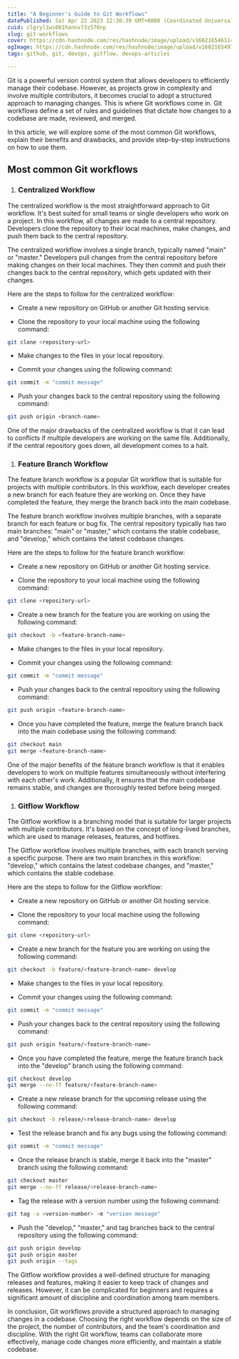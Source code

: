 ```yaml
---
title: "A Beginner's Guide to Git Workflows"
datePublished: Sat Apr 22 2023 12:30:39 GMT+0000 (Coordinated Universal Time)
cuid: clgryl1ws001hannv73z576np
slug: git-workflows
cover: https://cdn.hashnode.com/res/hashnode/image/upload/v1682165461141/27733339-9e26-414b-84ac-7ecf70b1816b.png
ogImage: https://cdn.hashnode.com/res/hashnode/image/upload/v1682165497552/1887088b-0b57-477d-90a5-7795dd887cd1.png
tags: github, git, devops, gitflow, devops-articles

---
```


Git is a powerful version control system that allows developers to efficiently manage their codebase. However, as projects grow in complexity and involve multiple contributors, it becomes crucial to adopt a structured approach to managing changes. This is where Git workflows come in. Git workflows define a set of rules and guidelines that dictate how changes to a codebase are made, reviewed, and merged.

In this article, we will explore some of the most common Git workflows, explain their benefits and drawbacks, and provide step-by-step instructions on how to use them.

## Most common Git workflows

1. ### Centralized Workflow
    

The centralized workflow is the most straightforward approach to Git workflow. It's best suited for small teams or single developers who work on a project. In this workflow, all changes are made to a central repository. Developers clone the repository to their local machines, make changes, and push them back to the central repository.

The centralized workflow involves a single branch, typically named "main" or "master." Developers pull changes from the central repository before making changes on their local machines. They then commit and push their changes back to the central repository, which gets updated with their changes.

Here are the steps to follow for the centralized workflow:

* Create a new repository on GitHub or another Git hosting service.
    
* Clone the repository to your local machine using the following command:
    

```bash
git clone <repository-url>
```

* Make changes to the files in your local repository.
    
* Commit your changes using the following command:
    

```bash
git commit -m "commit message"
```

* Push your changes back to the central repository using the following command:
    

```bash
git push origin <branch-name>
```

One of the major drawbacks of the centralized workflow is that it can lead to conflicts if multiple developers are working on the same file. Additionally, if the central repository goes down, all development comes to a halt.

1. ### Feature Branch Workflow
    

The feature branch workflow is a popular Git workflow that is suitable for projects with multiple contributors. In this workflow, each developer creates a new branch for each feature they are working on. Once they have completed the feature, they merge the branch back into the main codebase.

The feature branch workflow involves multiple branches, with a separate branch for each feature or bug fix. The central repository typically has two main branches: "main" or "master," which contains the stable codebase, and "develop," which contains the latest codebase changes.

Here are the steps to follow for the feature branch workflow:

* Create a new repository on GitHub or another Git hosting service.
    
* Clone the repository to your local machine using the following command:
    

```bash
git clone <repository-url>
```

* Create a new branch for the feature you are working on using the following command:
    

```bash
git checkout -b <feature-branch-name>
```

* Make changes to the files in your local repository.
    
* Commit your changes using the following command:
    

```bash
git commit -m "commit message"
```

* Push your changes back to the central repository using the following command:
    

```bash
git push origin <feature-branch-name>
```

* Once you have completed the feature, merge the feature branch back into the main codebase using the following command:
    

```bash
git checkout main
git merge <feature-branch-name>
```

One of the major benefits of the feature branch workflow is that it enables developers to work on multiple features simultaneously without interfering with each other's work. Additionally, it ensures that the main codebase remains stable, and changes are thoroughly tested before being merged.

1. ### Gitflow Workflow
    

The Gitflow workflow is a branching model that is suitable for larger projects with multiple contributors. It's based on the concept of long-lived branches, which are used to manage releases, features, and hotfixes.

The Gitflow workflow involves multiple branches, with each branch serving a specific purpose. There are two main branches in this workflow: "develop," which contains the latest codebase changes, and "master," which contains the stable codebase.

Here are the steps to follow for the Gitflow workflow:

* Create a new repository on GitHub or another Git hosting service.
    
* Clone the repository to your local machine using the following command:
    

```bash
git clone <repository-url>
```

* Create a new branch for the feature you are working on using the following command:
    

```bash
git checkout -b feature/<feature-branch-name> develop
```

* Make changes to the files in your local repository.
    
* Commit your changes using the following command:
    

```bash
git commit -m "commit message"
```

* Push your changes back to the central repository using the following command:
    

```bash
git push origin feature/<feature-branch-name>
```

* Once you have completed the feature, merge the feature branch back into the "develop" branch using the following command:
    

```bash
git checkout develop
git merge --no-ff feature/<feature-branch-name>
```

* Create a new release branch for the upcoming release using the following command:
    

```bash
git checkout -b release/<release-branch-name> develop
```

* Test the release branch and fix any bugs using the following command:
    

```bash
git commit -m "commit message"
```

* Once the release branch is stable, merge it back into the "master" branch using the following command:
    

```bash
git checkout master
git merge --no-ff release/<release-branch-name>
```

* Tag the release with a version number using the following command:
    

```bash
git tag -a <version-number> -m "version message"
```

* Push the "develop," "master," and tag branches back to the central repository using the following command:
    

```bash
git push origin develop
git push origin master
git push origin --tags
```

The Gitflow workflow provides a well-defined structure for managing releases and features, making it easier to keep track of changes and releases. However, it can be complicated for beginners and requires a significant amount of discipline and coordination among team members.

In conclusion, Git workflows provide a structured approach to managing changes in a codebase. Choosing the right workflow depends on the size of the project, the number of contributors, and the team's coordination and discipline. With the right Git workflow, teams can collaborate more effectively, manage code changes more efficiently, and maintain a stable codebase.